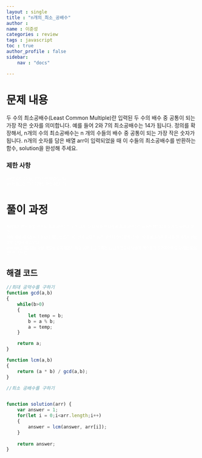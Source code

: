 ```yaml
---
layout : single
title : "n개의_최소_공배수"
author : 
name : 이준성
categories : review
tags : javascript
toc : true
author_profile : false
sidebar:
    nav : "docs"

---
```



# 문제 내용

두 수의 최소공배수(Least Common Multiple)란 입력된 두 수의 배수 중 공통이 되는 가장 작은 숫자를 의미합니다. 예를 들어 2와 7의 최소공배수는 14가 됩니다. 정의를 확장해서, n개의 수의 최소공배수는 n 개의 수들의 배수 중 공통이 되는 가장 작은 숫자가 됩니다. n개의 숫자를 담은 배열 arr이 입력되었을 때 이 수들의 최소공배수를 반환하는 함수, solution을 완성해 주세요.

### 제한 사항

<span style = "color:white; font-size:70%">
arr은 길이 1이상, 15이하인 배열입니다.<br>
arr의 원소는 100 이하인 자연수입니다.
</span>


# 풀이 과정

<span style = "color:white; font-size:70%">처음에는 받은 배열 전체의 최대 공약수를 구한 다음, 다 나눠 버린 다음에 최대 공약수를 곱하는 방식으로 문제를 풀려고 했다.<br>
처음 예제 케이스는 풀렸으나 해당 방법은 어디선가 오류가 생긴 것인지 찾지 못해서 하나하나 비교하며 문제를 풀어가는 방법으로 전환하게 되었다.<br>
answer를 1로 만든 다음 배열을 순회하면서 최소 공배수를 구하는 걸 반복했으니 나중에 케이스가 많아지더라도 문제는 없을 것으로 보인다.
</span>

## 해결 코드

```js
//최대 공약수를 구하기
function gcd(a,b)
{
    while(b>0)
    {
        let temp = b;
        b = a % b;
        a = temp;
    }

    return a;
}

function lcm(a,b)
{
    return (a * b) / gcd(a,b);
}

//최소 공배수를 구하기


function solution(arr) {
    var answer = 1;
    for(let i = 0;i<arr.length;i++)
    {
        answer = lcm(answer, arr[i]);
    }
    
    return answer;
}
```
